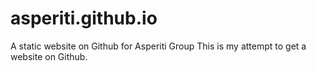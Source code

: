 # asperiti.github.io
A static website on Github for Asperiti Group
This is my attempt to get a website on Github.
